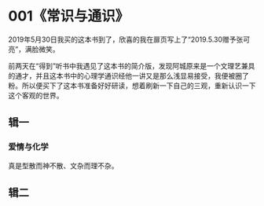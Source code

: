 # 001《常识与通识》

2019年5月30日我买的这本书到了，欣喜的我在扉页写上了“2019.5.30赠予张可亮”，满脸微笑。

前两天在“得到”听书中我遇见了这本书的简介版，发现阿城原来是一个文理艺兼具的通才，并且这本书中的心理学通识经他一讲又是那么浅显易接受，我便被圈了粉。所以便买下了这本书准备好好研读，想着刷新一下自己的三观，重新认识一下这个客观的世界。

## 辑一

### 爱情与化学

真是型散而神不散、文杂而理不杂。



## 辑二


